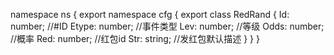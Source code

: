 namespace ns {
	export namespace cfg {
		export class RedRand {
			Id: number;		//#ID
			Etype: number;		//事件类型
			Lev: number;		//等级
			Odds: number;		//概率
			Red: number;		//红包id
			Str: string;		//发红包默认描述
		}
	}
}